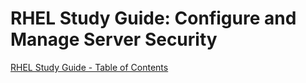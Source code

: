 # RHEL Study Guide: Configure and Manage Server Security

[RHEL Study Guide - Table of Contents](https://github.com/pslucas0212/RHEL-Study-Guide) 
